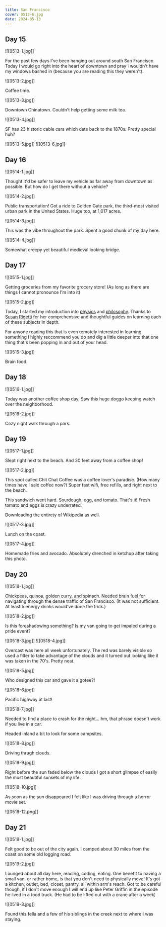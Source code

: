 ```yaml
---
title: San Francisco
cover: 0513-6.jpg
date: 2024-05-13
---
```



## Day 15

![[0513-1.jpg]]

For the past few days I've been hanging out around south San Francisco. Today I would go right into the heart of downtown and pray I wouldn't have my windows bashed in (because you are reading this they weren't).

![[0513-2.jpg]]

Coffee time. 

![[0513-3.jpg]]

Downtown Chinatown. Couldn't help getting some milk tea. 

![[0513-4.jpg]]

SF has 23 historic cable cars which date back to the 1870s. Pretty special huh?

![[0513-5.jpg]]
![[0513-6.jpg]]


## Day 16

![[0514-1.jpg]]

Thought it'd be safer to leave my vehicle as far away from downtown as possible. But how do I get there without a vehicle?

![[0514-2.jpg]]

Public transportation! Got a ride to Golden Gate park, the third-most visited urban park in the United States. Huge too, at 1,017 acres.

![[0514-3.jpg]]

This was the vibe throughout the park. Spent a good chunk of my day here.

![[0514-4.jpg]]

Somewhat creepy yet beautiful medieval looking bridge.

## Day 17

![[0515-1.jpg]]

Getting groceries from my favorite grocery store! (As long as there are things I cannot pronounce I'm into it)

![[0515-2.jpg]]

Today, I started my introduction into <a href="https://www.susanrigetti.com/physics">physics</a> and <a href="https://www.susanrigetti.com/philosophy">philosophy</a>. Thanks to <a href="https://www.susanrigetti.com/">Susan Rigetti</a> for her comprehensive and thoughtful guides on learning each of these subjects in depth. 

For anyone reading this that is even remotely interested in learning something I highly reccommend you do and dig a little deeper into that one thing that's been popping in and out of your head.

![[0515-3.jpg]]

Brain food.

## Day 18

![[0516-1.jpg]]

Today was another coffee shop day. Saw this huge doggo keeping watch over the neighborhood.

![[0516-2.jpg]]

Cozy night walk through a park.

## Day 19

![[0517-1.jpg]]

Slept right next to the beach. And 30 feet away from a coffee shop!

![[0517-2.jpg]]

This spot called Chit Chat Coffee was a coffee lover's paradise. (How many times have I said coffee now?) Super fast wifi, free refills, and right next to the beach. 

This sandwich went hard. Sourdough, egg, and tomato. That's it! Fresh tomato and eggs is crazy underrated.

Downloading the entirety of Wikipedia as well.

![[0517-3.jpg]]

Lunch on the coast.

![[0517-4.jpg]]

Homemade fries and avocado. Absolutely drenched in ketchup after taking this photo.

## Day 20

![[0518-1.jpg]]

Chickpeas, quinoa, golden curry, and spinach. Needed brain fuel for navigating through the dense traffic of San Francisco. (It was not sufficient. At least 5 energy drinks would've done the trick.)

![[0518-2.jpg]]

Is this foreshadowing something? Is my van going to get impaled during a pride event?

![[0518-3.jpg]]
![[0518-4.jpg]]

Overcast was here all week unfortunately. The red was barely visible so used a filter to take advantage of the clouds and it turned out looking like it was taken in the 70's. Pretty neat.

![[0518-5.jpg]]

Who designed this car and gave it a gotee?!  

![[0518-6.jpg]]

Pacific highway at last!

![[0518-7.jpg]]

Needed to find a place to crash for the night... hm, that phrase doesn't work if you live in a car.

Headed inland a bit to look for some campsites.

![[0518-8.jpg]]

Driving thrugh clouds.

![[0518-9.jpg]]

Right before the sun faded below the clouds I got a short glimpse of easily the most beautiful sunsets of my life.  

![[0518-10.jpg]]

As soon as the sun disappeared I felt like I was driving through a horror movie set.

![[0518-12.png]]


## Day 21

![[0519-1.jpg]]

Felt good to be out of the city again. I camped about 30 miles from the coast on some old logging road. 

![[0519-2.jpg]]

Lounged about all day here, reading, coding, eating. One benefit to having a small van, or rather home, is that you don't need to physically move! It's got a kitchen, outlet, bed, closet, pantry, all within arm's reach. Got to be careful though, if I don't move enough I will end up like Peter Griffin in the episode he lived in a food truck. (He had to be lifted out with a crane after a week)

![[0519-3.jpg]]

Found this fella and a few of his siblings in the creek next to where I was staying. 
